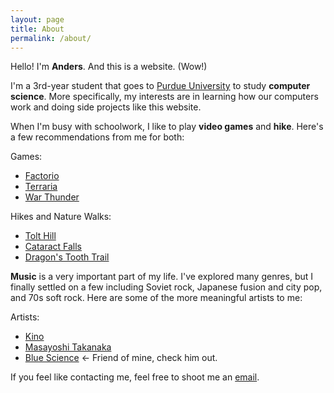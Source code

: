```yaml
---
layout: page
title: About
permalink: /about/
---
```


Hello! I'm **Anders**. And this is a website. (Wow!)

I'm a 3rd-year student that goes to [Purdue University][purdue] to study **computer science**. More specifically, my interests are in learning how our computers work and doing side projects like this website. 

When I'm busy with schoolwork, I like to play **video games** and **hike**. Here's a few recommendations from me for both:

Games:
- [Factorio](https://store.steampowered.com/app/427520/Factorio/)
- [Terraria](https://store.steampowered.com/app/105600/Terraria/)
- [War Thunder](https://store.steampowered.com/app/236390/War_Thunder/)

Hikes and Nature Walks:
- [Tolt Hill](https://www.alltrails.com/explore/trail/us/washington/tolt-hill-via-shinglewood-west-road-and-east-road-loop)
- [Cataract Falls](https://www.alltrails.com/explore/trail/us/indiana/cataract-falls-via-ed-dailey-nature-trail)
- [Dragon's Tooth Trail](https://www.alltrails.com/explore/trail/us/virginia/dragon-s-tooth-from-miller-cove-rd)

**Music** is a very important part of my life. I've explored many genres, but I finally settled on a few including Soviet rock, Japanese fusion and city pop, and 70s soft rock. Here are some of the more meaningful artists to me:

Artists:
- [Kino](https://open.spotify.com/artist/2jkl2xJVm71azWAgZKyf42?si=gUhTkytiRUK1po6ofUdl8A)
- [Masayoshi Takanaka](https://open.spotify.com/artist/2Ex4vjQ6mSh5woTlDWto6d?si=vW5Y8TmFTnyiVsyl1dX-cg)
- [Blue Science](https://open.spotify.com/artist/2cKSFlDXBF70YqouXqyCh0?si=02GNQwnPTuSxcQb6oWFKvg) <- Friend of mine, check him out.

If you feel like contacting me, feel free to shoot me an [email][email].

[purdue]: https://www.google.com/maps/place/Purdue+University/@40.4237054,-86.9237695,17z/data=!3m1!4b1!4m6!3m5!1s0x8812fd37423e0507:0x8eccb2cf8b1a7c8e!8m2!3d40.4237054!4d-86.9211946!16zL20vMDV4XzU
[email]: mailto:gillilan@purdue.edu?subject=ablion.dev,%20Hello!